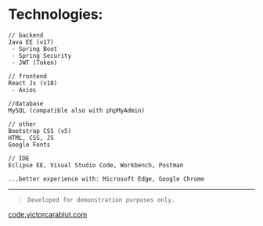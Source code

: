 # Technologies:

```
// backend
Java EE (v17)
 - Spring Boot
 - Spring Security
 - JWT (Token)
```

```
// frontend
React Js (v18)
 - Axios
```

```
//database
MySQL (compatible also with phpMyAdmin)
```

```
// other
Bootstrap CSS (v5)
HTML, CSS, JS
Google Fonts
```

```
// IDE
Eclipse EE, Visual Studio Code, Workbench, Postman

...better experience with: Microsoft Edge, Google Chrome
```

_____________

> `Developed for demonstration purposes only.`

[code.victorcarablut.com](https://code.victorcarablut.com)
